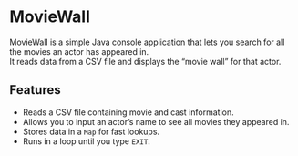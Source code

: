 # MovieWall

MovieWall is a simple Java console application that lets you search for all the movies an actor has appeared in.  
It reads data from a CSV file and displays the “movie wall” for that actor.

## Features
- Reads a CSV file containing movie and cast information.
- Allows you to input an actor’s name to see all movies they appeared in.
- Stores data in a `Map` for fast lookups.
- Runs in a loop until you type `EXIT`.
